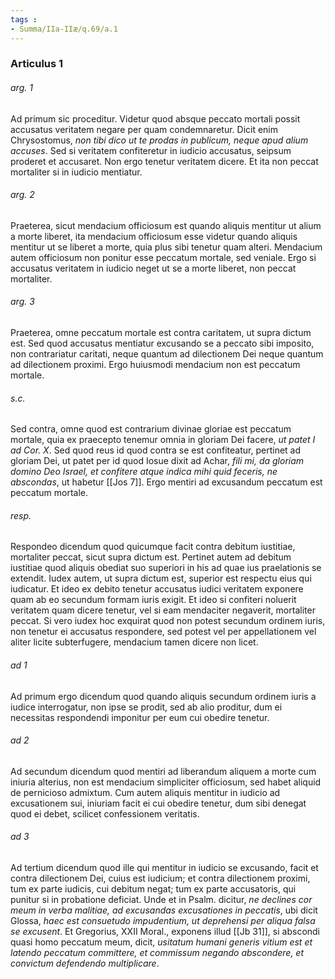 ```yaml
---
tags : 
- Summa/IIa-IIæ/q.69/a.1
---
```


### Articulus 1

###### arg. 1
Ad primum sic proceditur. Videtur quod absque peccato mortali possit accusatus veritatem negare per quam condemnaretur. Dicit enim Chrysostomus, *non tibi dico ut te prodas in publicum, neque apud alium accuses*. Sed si veritatem confiteretur in iudicio accusatus, seipsum proderet et accusaret. Non ergo tenetur veritatem dicere. Et ita non peccat mortaliter si in iudicio mentiatur.

###### arg. 2
Praeterea, sicut mendacium officiosum est quando aliquis mentitur ut alium a morte liberet, ita mendacium officiosum esse videtur quando aliquis mentitur ut se liberet a morte, quia plus sibi tenetur quam alteri. Mendacium autem officiosum non ponitur esse peccatum mortale, sed veniale. Ergo si accusatus veritatem in iudicio neget ut se a morte liberet, non peccat mortaliter.

###### arg. 3
Praeterea, omne peccatum mortale est contra caritatem, ut supra dictum est. Sed quod accusatus mentiatur excusando se a peccato sibi imposito, non contrariatur caritati, neque quantum ad dilectionem Dei neque quantum ad dilectionem proximi. Ergo huiusmodi mendacium non est peccatum mortale.

###### s.c.
Sed contra, omne quod est contrarium divinae gloriae est peccatum mortale, quia ex praecepto tenemur omnia in gloriam Dei facere, *ut patet I ad Cor. X*. Sed quod reus id quod contra se est confiteatur, pertinet ad gloriam Dei, ut patet per id quod Iosue dixit ad Achar, *fili mi, da gloriam domino Deo Israel, et confitere atque indica mihi quid feceris, ne abscondas*, ut habetur [[Jos 7]]. Ergo mentiri ad excusandum peccatum est peccatum mortale.

###### resp.
Respondeo dicendum quod quicumque facit contra debitum iustitiae, mortaliter peccat, sicut supra dictum est. Pertinet autem ad debitum iustitiae quod aliquis obediat suo superiori in his ad quae ius praelationis se extendit. Iudex autem, ut supra dictum est, superior est respectu eius qui iudicatur. Et ideo ex debito tenetur accusatus iudici veritatem exponere quam ab eo secundum formam iuris exigit. Et ideo si confiteri noluerit veritatem quam dicere tenetur, vel si eam mendaciter negaverit, mortaliter peccat. Si vero iudex hoc exquirat quod non potest secundum ordinem iuris, non tenetur ei accusatus respondere, sed potest vel per appellationem vel aliter licite subterfugere, mendacium tamen dicere non licet.

###### ad 1
Ad primum ergo dicendum quod quando aliquis secundum ordinem iuris a iudice interrogatur, non ipse se prodit, sed ab alio proditur, dum ei necessitas respondendi imponitur per eum cui obedire tenetur.

###### ad 2
Ad secundum dicendum quod mentiri ad liberandum aliquem a morte cum iniuria alterius, non est mendacium simpliciter officiosum, sed habet aliquid de pernicioso admixtum. Cum autem aliquis mentitur in iudicio ad excusationem sui, iniuriam facit ei cui obedire tenetur, dum sibi denegat quod ei debet, scilicet confessionem veritatis.

###### ad 3
Ad tertium dicendum quod ille qui mentitur in iudicio se excusando, facit et contra dilectionem Dei, cuius est iudicium; et contra dilectionem proximi, tum ex parte iudicis, cui debitum negat; tum ex parte accusatoris, qui punitur si in probatione deficiat. Unde et in Psalm. dicitur, *ne declines cor meum in verba malitiae, ad excusandas excusationes in peccatis*, ubi dicit Glossa, *haec est consuetudo impudentium, ut deprehensi per aliqua falsa se excusent*. Et Gregorius, XXII Moral., exponens illud [[Jb 31]], si abscondi quasi homo peccatum meum, dicit, *usitatum humani generis vitium est et latendo peccatum committere, et commissum negando abscondere, et convictum defendendo multiplicare*.

